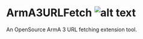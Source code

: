 # ArmA3URLFetch ![alt text](https://img2.picload.org/image/dgdiaori/a3uf_transparent_icon_x64.png)
 An OpenSource ArmA 3 URL fetching extension tool.
